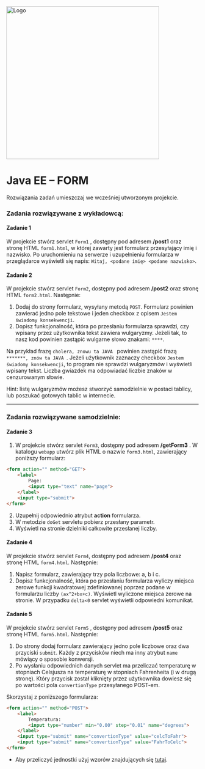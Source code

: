 <img alt="Logo" src="http://coderslab.pl/svg/logo-coderslab.svg" width="400">

# Java EE – FORM

Rozwiązania zadań umieszczaj we wcześniej utworzonym projekcie.

### Zadania rozwiązywane z wykładowcą:

#### Zadanie 1

W projekcie stwórz servlet `Form1` , dostępny pod adresem **/post1** oraz stronę HTML `form1.html`, 
w której zawarty jest formularz przesyłający imię i nazwisko.
Po uruchomieniu na serwerze i uzupełnieniu formularza w przeglądarce wyświetli się napis:
  `Witaj, <podane imię> <podane nazwisko>`.


#### Zadanie 2

W projekcie stwórz servlet `Form2`, dostępny pod adresem **/post2** oraz stronę HTML `form2.html`. Następnie:
1. Dodaj do strony formularz, wysyłany metodą `POST`. 
Formularz powinien zawierać jedno pole tekstowe i jeden checkbox z opisem `Jestem świadomy konsekwencji`.
2. Dopisz funkcjonalność, która po przesłaniu formularza sprawdzi, 
czy wpisany przez użytkownika tekst zawiera wulgaryzmy.
 Jeżeli tak, to nasz kod powinien zastąpić wulgarne słowo znakami: `****`.

Na przykład frazę `cholera, znowu ta JAVA ` powinien zastąpić frazą `*******, znów ta JAVA `.
Jeżeli użytkownik zaznaczy checkbox `Jestem świadomy konsekwencji`, to program nie sprawdzi wulgaryzmów i wyświetli wpisany tekst.
Liczba gwiazdek ma odpowiadać liczbie znaków w cenzurowanym słowie.


Hint: listę wulgaryzmów możesz stworzyć samodzielnie w postaci tablicy, lub poszukać gotowych tablic w internecie.

-------------------------------------------------------------------------------

### Zadania rozwiązywane samodzielnie:

#### Zadanie 3

1. W projekcie stwórz servlet `Form3`, dostępny pod adresem **/getForm3** .
W katalogu `webapp` utwórz plik HTML o nazwie `form3.html`, zawierający poniższy formularz:

```html
<form action="" method="GET">
    <label>
        Page:
        <input type="text" name="page">
    </label>
    <input type="submit">
</form>
```
2. Uzupełnij odpowiednio atrybut **action** formularza.
3. W metodzie  `doGet` servletu pobierz przesłany parametr.
4. Wyświetl na stronie dzielniki całkowite przesłanej liczby.


#### Zadanie 4

W projekcie stwórz servlet `Form4`, dostępny pod adresem **/post4** oraz stronę HTML `form4.html`. Następnie:
1. Napisz formularz, zawierający trzy pola liczbowe: a, b i c. 
2. Dopisz funkcjonalność, która po przesłaniu formularza wyliczy miejsca zerowe funkcji kwadratowej zdefiniowanej 
poprzez podane w formularzu liczby `(ax^2+bx+c)`. Wyświetl wyliczone miejsca zerowe na stronie.
W przypadku `delta<0` servlet wyświetli odpowiedni komunikat.


#### Zadanie 5

W projekcie stwórz servlet  `Form5` , dostępny pod adresem **/post5** oraz stronę HTML `form5.html`. Następnie:
1. Do strony dodaj formularz zawierający jedno pole liczbowe oraz dwa przyciski `submit`.
 Każdy z przycisków niech ma inny atrybut `name` mówiący o sposobie konwersji. 
3. Po wysłaniu odpowiednich danych servlet ma przeliczać temperaturę w stopniach Celsjusza na temperaturę w stopniach Fahrenheita (i w drugą stronę). 
Który przycisk został kliknięty przez użytkownika dowiesz się po wartości pola `convertionType` przesyłanego POST-em.

Skorzystaj z poniższego formularza:
```html
<form action="" method="POST">
    <label>
        Temperatura:
        <input type="number" min="0.00" step="0.01" name="degrees">
    </label>
    <input type="submit" name="convertionType" value="celcToFahr">
    <input type="submit" name="convertionType" value="FahrToCelc">
</form>
``` 
* Aby przeliczyć jednostki użyj wzorów znajdujących się [tutaj][degrees-convertion].

[degrees-convertion]:https://pl.wikipedia.org/wiki/Skala_Fahrenheita#Spos.C3.B3b_dok.C5.82adny
[nbp]:http://www.nbp.pl/home.aspx?navid=archa&c=/ascx/tabarch.ascx&n=a008z170112
[binary-convertion]:http://www.wikihow.com/Convert-from-Binary-to-Decimal
